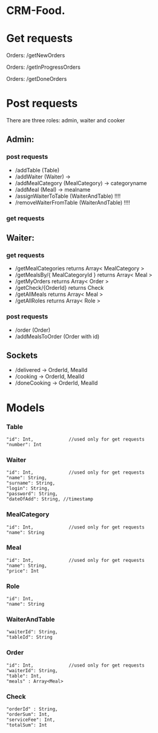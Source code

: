 # CRM-Food. 


# Get requests

Orders:       /getNewOrders

Orders:       /getInProgressOrders

Orders:       /getDoneOrders

# Post requests

There are three roles: admin, waiter and cooker 

## Admin: 

### post requests

 * /addTable  (Table)   
 * /addWaiter (Waiter) -> 
 * /addMealCategory (MealCategory)  -> categoryname
 * /addMeal (Meal)                  -> mealname
 * /assignWaiterToTable (WaiterAndTable) !!!!
 * /removeWaiterFromTable (WaiterAndTable)  !!!!
 
 ### get requests
  
## Waiter:

 ### get requests
  * /getMealCategories returns Array< MealCategory >
  * /getMealsBy/{ MealCategoryId }  returns Array< Meal >
  * /getMyOrders returns Array< Order > 
  * /getCheck/{OrderId} returns Check
  * /getAllMeals returns Array< Meal >
  * /getAllRoles returns Array< Role >
  
 ### post requests
  * /order (Order)
  * /addMealsToOrder (Order with id) 
  
## Sockets
  * /delivered
    -> OrderId, MealId 
  * /cooking
    -> OrderId, MealId
  * /doneCooking
    -> OrderId, MealId
    
# Models
 
### Table
    "id": Int,             //used only for get requests
    "number": Int
    
 ### Waiter
    "id": Int,             //used only for get requests
    "name": String,
    "surname": String,
    "login": String,
    "password": String,
    "dateOfAdd": String, //timestamp
    
 ### MealCategory
    "id": Int,             //used only for get requests
    "name": String
    
 ### Meal
    "id": Int,             //used only for get requests
    "name": String,
    "price": Int
    
### Role
    "id": Int,
    "name": String
    
### WaiterAndTable
    "waiterId": String,
    "tableId": String
    
### Order
    "id": Int,             //used only for get requests
    "waiterId": String,
    "table": Int,
    "meals" : Array<Meal>
    
### Check
    "orderId" : String,
    "orderSum": Int,
    "serviceFee": Int,
    "totalSum": Int
  
  
